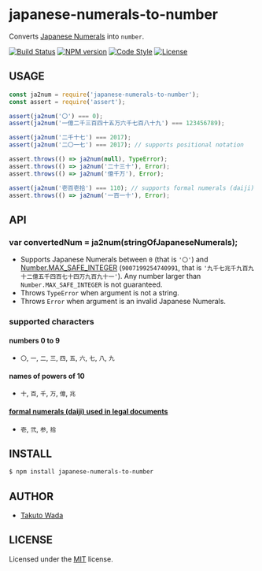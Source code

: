 japanese-numerals-to-number
================================

Converts [Japanese Numerals](https://en.wikipedia.org/wiki/Japanese_numerals) into `number`.

[![Build Status][travis-image]][travis-url]
[![NPM version][npm-image]][npm-url]
[![Code Style][style-image]][style-url]
[![License][license-image]][license-url]


USAGE
---------------------------------------

```js
const ja2num = require('japanese-numerals-to-number');
const assert = require('assert');

assert(ja2num('〇') === 0);
assert(ja2num('一億二千三百四十五万六千七百八十九') === 123456789);

assert(ja2num('二千十七') === 2017);
assert(ja2num('二〇一七') === 2017); // supports positional notation

assert.throws(() => ja2num(null), TypeError);
assert.throws(() => ja2num('二十三十'), Error);
assert.throws(() => ja2num('億千万'), Error);

assert(ja2num('壱百壱拾') === 110); // supports formal numerals (daiji) used in legal documents
assert.throws(() => ja2num('一百一十'), Error);
```


API
---------------------------------------

### var convertedNum = ja2num(stringOfJapaneseNumerals);

- Supports Japanese Numerals between `0` (that is `'〇'`) and [Number.MAX_SAFE_INTEGER](https://developer.mozilla.org/en-US/docs/Web/JavaScript/Reference/Global_Objects/Number/MAX_SAFE_INTEGER) (`9007199254740991`, that is `'九千七兆千九百九十二億五千四百七十四万九百九十一'`). Any number larger than `Number.MAX_SAFE_INTEGER` is not guaranteed.
- Throws `TypeError` when argument is not a string.
- Throws `Error` when argument is an invalid Japanese Numerals.

### supported characters

#### numbers 0 to 9

 - `〇`, `一`, `二`, `三`, `四`, `五`, `六`, `七`, `八`, `九`

#### names of powers of 10

 - `十`, `百`, `千`, `万`, `億`, `兆`

#### [formal numerals (daiji) used in legal documents](https://en.wikipedia.org/wiki/Japanese_numerals#Formal_numbers)

 - `壱`, `弐`, `参`, `拾`


INSTALL
---------------------------------------

```sh
$ npm install japanese-numerals-to-number
```


AUTHOR
---------------------------------------
* [Takuto Wada](https://github.com/twada)


LICENSE
---------------------------------------
Licensed under the [MIT](https://github.com/twada/japanese-numerals-to-number/blob/master/LICENSE) license.


[npm-url]: https://npmjs.org/package/japanese-numerals-to-number
[npm-image]: https://badge.fury.io/js/japanese-numerals-to-number.svg

[travis-url]: https://travis-ci.org/twada/japanese-numerals-to-number
[travis-image]: https://secure.travis-ci.org/twada/japanese-numerals-to-number.svg?branch=master

[style-url]: https://github.com/Flet/semistandard
[style-image]: https://img.shields.io/badge/code%20style-semistandard-brightgreen.svg

[license-url]: https://github.com/twada/japanese-numerals-to-number/blob/master/LICENSE
[license-image]: https://img.shields.io/badge/license-MIT-brightgreen.svg
